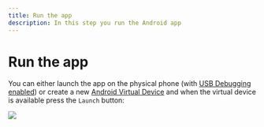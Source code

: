 ```yaml
---
title: Run the app
description: In this step you run the Android app
---
```


# Run the app

You can either launch the app on the physical phone (with [USB Debugging enabled](https://developer.android.com/studio/debug/dev-options#enable)) or create a new [Android Virtual Device](https://developer.android.com/studio/run/managing-avds) and when the virtual device is available press the `Launch` button: 

![](/screenshots/tutorials/client-sdk/android-shared/launch-app.png)
